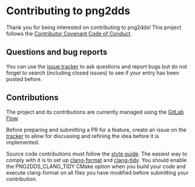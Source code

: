 # Contributing to png2dds

Thank you for being interested on contributing to png2dds! This project follows the [Contributor Covenant Code of Conduct](CODE_OF_CONDUCT.md).

## Questions and bug reports

You can use the [issue tracker](https://github.com/joseasoler/png2dds/issues) to ask questions and report bugs but do not forget to search (including closed issues) to see if your entry has been posted before.

## Contributions

The project and its contributions are currently managed using the [GitLab Flow](https://docs.gitlab.com/ee/topics/gitlab_flow.html). 

Before preparing and submitting a PR for a feature, create an issue on the [tracker](https://github.com/joseasoler/png2dds/issues) to allow for discussing and refining the idea before it is implemented.

Source code contributions must follow the [style guide](STYLE_GUIDE.md). The easiest way to comply with it is to set up [clang-format](https://clang.llvm.org/docs/ClangFormat.html) and [clang-tidy](https://clang.llvm.org/extra/clang-tidy/). You should enable the PNG2DDS_CLANG_TIDY CMake option when you build your code and execute clang-format on all files you have modified before submitting your contribution.